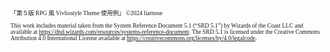 <article style="font-family: --vs--monospace-font-family;font-size: 10q;">
「第５版 RPG 風 Vivliostyle Theme 使用例」 ©2024 liarnose

This work includes material taken from the System Reference Document 5.1 (“SRD 5.1”)
by Wizards of the Coast LLC and available at https://dnd.wizards.com/resources/systems-reference-document.
The SRD 5.1 is licensed under the Creative Commons Attribution 4.0 International License
available at https://creativecommons.org/licenses/by/4.0/legalcode.

</article>